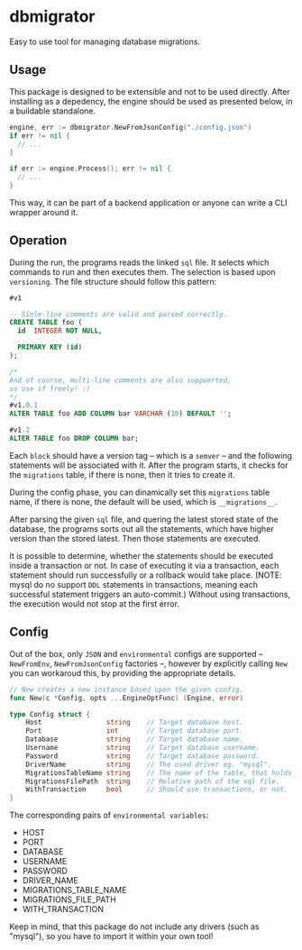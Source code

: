 # dbmigrator

Easy to use tool for managing database migrations. 

## Usage

This package is designed to be extensible and not to be used directly. After installing as a depedency, the engine should be used as presented below, in a buildable standalone.

```go
engine, err := dbmigrator.NewFromJsonConfig("./config.json") 
if err != nil {
  // ...
}

if err := engine.Process(); err != nil {
  // ...
}
```

This way, it can be part of a backend application or anyone can write a CLI wrapper around it.

## Operation

During the run, the programs reads the linked `sql` file. It selects which commands to run and then executes them. The selection is based upon `versioning`. The file structure should follow this pattern:

```sql
#v1

-- Sinle-line comments are valid and parsed correctly.
CREATE TABLE foo (
  id  INTEGER NOT NULL,

  PRIMARY KEY (id)
);

/*
And of course, multi-line comments are also suppoerted,
so use if freely! :) 
*/
#v1.0.1
ALTER TABLE foo ADD COLUMN bar VARCHAR (10) DEFAULT '';

#v1.2
ALTER TABLE foo DROP COLUMN bar;
```

Each `block` should have a version tag – which is a `semver` – and the following statements will be associated with it. After the program starts, it checks for the `migrations` table, if there is none, then it tries to create it.

During the config phase, you can dinamically set this `migrations` table name, if there is none, the default will be used, which is `__migrations__`.

After parsing the given `sql` file, and quering the latest stored state of the database, the programs sorts out all the statements, which have higher version than the stored latest. Then those statements are executed.

It is possible to determine, whether the statements should be executed inside a transaction or not. In case of executing it via a transaction, each statement should run successfully or a rollback would take place. (NOTE: mysql do no support `DDL` statements in transactions, meaning each successful statement triggers an auto-commit.) Without using transactions, the execution would not stop at the first error.

## Config

Out of the box, only `JSON` and `environmental` configs are supported – `NewFromEnv`, `NewFromJsonConfig` factories –, however by explicitly calling `New` you can workaroud this, by providing the appropriate details.

```go
// New creates a new instance based upon the given config.
func New(c *Config, opts ...EngineOptFunc) (Engine, error)
```

```go
type Config struct {
	Host                string    // Target database host.
	Port                int       // Target database port.
	Database            string    // Target database name.
	Username            string    // Target database username.
	Password            string    // Target database password.
	DriverName          string    // The used driver eg. "mysql".
	MigrationsTableName string    // The name of the table, that holds the migrations history.
	MigrationsFilePath  string    // Relative path of the sql file.
	WithTransaction     bool      // Should use transactions, or not.
}
```

The corresponding pairs of `environmental variables`:
- HOST
- PORT
- DATABASE
- USERNAME
- PASSWORD
- DRIVER_NAME
- MIGRATIONS_TABLE_NAME
- MIGRATIONS_FILE_PATH
- WITH_TRANSACTION

Keep in mind, that this package do not include any drivers (such as "mysql"), so you have to import it within your own tool!

